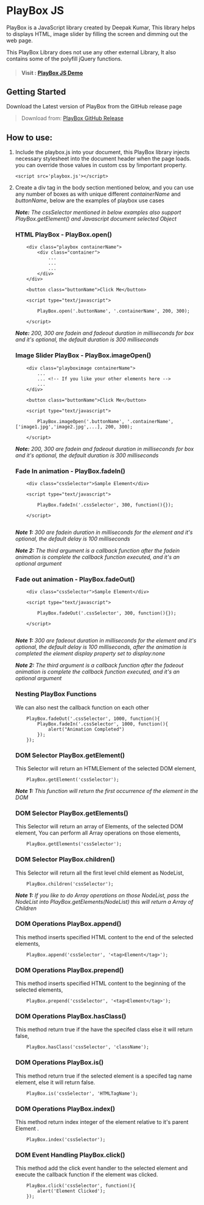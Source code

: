 # PlayBox JS
PlayBox is a JavaScript library created by Deepak Kumar, This library helps to displays HTML, image slider by filling the screen and dimming out the web page. 

This PlayBox Library does not use any other external Library, It also contains some of the polyfill jQuery functions.

> #### Visit : [PlayBox JS Demo](https://www.deepakplay.com/playbox_js_demo/)

## Getting Started 
Download the Latest version of PlayBox from the GitHub release page 

> Download from: [PlayBox GitHub Release](https://github.com/deepakplay/playbox-js/releases)


## How to use:

1. Include the playbox.js into your document, this PlayBox library injects necessary stylesheet into the document header when the page loads. you can override those values in custom css by !important property.

    ```
    <script src='playbox.js'></script>
    ```

2. Create a div tag in the body section mentioned below, and you can use any number of boxes as with unique different *containerName* and *buttonName*, below are the examples of playbox use cases

    ***Note:** The cssSelector mentioned in below examples also support PlayBox.getElement() and Javascript document selected Object*

    ### **HTML PlayBox - PlayBox.open()**
    ```
        <div class="playbox containerName">
            <div class="container">
                ...
                ...
                ...
            </div>
        </div>

        <button class="buttonName">Click Me</button>

        <script type="text/javascript">

            PlayBox.open('.buttonName', '.containerName', 200, 300);
            
        </script>
    ```
    ***Note:** 200, 300 are fadein and fadeout duration in milliseconds for box and it's optional, the default duration is 300 milliseconds*

    ### **Image Slider PlayBox - PlayBox.imageOpen()**
    ```
        <div class="playboximage containerName">
            ...
            ... <!-- If you like your other elements here -->            
            ...
        </div>

        <button class="buttonName">Click Me</button>

        <script type="text/javascript">

            PlayBox.imageOpen('.buttonName', '.containerName', ['image1.jpg','image2.jpg',...], 200, 300);
            
        </script>
    ```
    ***Note:** 200, 300 are fadein and fadeout duration in milliseconds for box and it's optional, the default duration is 300 milliseconds*


    ### **Fade In animation - PlayBox.fadeIn()**
    ```
        <div class="cssSelector">Sample Element</div>

        <script type="text/javascript">
            
            PlayBox.fadeIn('.cssSelector', 300, function(){});

        </script>
        
    ```
    ***Note 1:** 300 are fadein duration in milliseconds for the element and it's optional, the default delay is 100 milliseconds*

    ***Note 2:** The third argument is a callback function after the fadein animation is complete the callback function executed, and it's an optional argument*


     ### **Fade out animation - PlayBox.fadeOut()**
    ```
        <div class="cssSelector">Sample Element</div>

        <script type="text/javascript">
            
            PlayBox.fadeOut('.cssSelector', 300, function(){});

        </script>
        
    ```
    ***Note 1:** 300 are fadeout duration in milliseconds for the element and it's optional, the default delay is 100 milliseconds, after the animation is completed the element display property set to display:none*

    ***Note 2:** The third argument is a callback function after the fadeout animation is complete the callback function executed, and it's an optional argument*

    ### **Nesting PlayBox Functions**
    We can also nest the callback function on each other
    ```
        PlayBox.fadeOut('.cssSelector', 1000, function(){
            PlayBox.fadeIn('.cssSelector', 1000, function(){
                alert("Animation Completed")
            });    
        });
    ```

    ### **DOM Selector PlayBox.getElement()**
    This Selector will return an HTMLElement of the selected DOM element,
    ```
        PlayBox.getElement('cssSelector');
    ```

    ***Note 1:** This function will return the first occurrence of the element in the DOM*

    ### **DOM Selector PlayBox.getElements()**
    This Selector will return an array of Elements, of the selected DOM element, You can perform all Array operations on those elements,
    ```
        PlayBox.getElements('cssSelector');
    ```

    ### **DOM Selector PlayBox.children()**
    This Selector will return all the first level child element as NodeList,
    ```
        PlayBox.children('cssSelector');
    ```
    ***Note 1:** If you like to do Array operations on those NodeList, pass the NodeList into PlayBox.getElements(NodeList) this will return a Array of Children*

    ### **DOM Operations PlayBox.append()**
    This method inserts specified HTML content to the end of the selected elements,
    ```
        PlayBox.append('cssSelector', '<tag>Element</tag>');
    ```
    
    ### **DOM Operations PlayBox.prepend()**
    This method inserts specified HTML content to the beginning of the selected elements,
    ```
        PlayBox.prepend('cssSelector', '<tag>Element</tag>');
    ```

    ### **DOM Operations PlayBox.hasClass()**
    This method return true if the have the specifed class else it will return false,
    ```
        PlayBox.hasClass('cssSelector', 'className');
    ```

    ### **DOM Operations PlayBox.is()**
    This method return true if the selected element is a specifed tag name element, else it will return false.
    ```
        PlayBox.is('cssSelector', 'HTMLTagName');
    ```

    ### **DOM Operations PlayBox.index()**
    This method return index integer of the element relative to it's parent Element .
    ```
        PlayBox.index('cssSelector');
    ```

    ### **DOM Event Handling PlayBox.click()**
    This method add the click event handler to the selected element and execute the callback function if the element was clicked.
    ```
        PlayBox.click('cssSelector', function(){
            alert('Element Clicked');
        });
    ```

